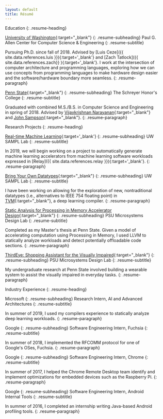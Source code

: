 ```yaml
---
layout: default
title: Résumé
---
```


Education
{: .resume-heading}

[University of Washington](https://uw.edu){:target="_blank"}
{: .resume-subheading}
Paul G. Allen Center for Computer Science & Engineering
{: .resume-subtitle}

Pursuing Ph.D. since fall of 2018. Advised by [Luis Ceze]({{ site.data.references.luis }}){:target='_blank'} and [Zach Tatlock]({{ site.data.references.zach}} ){:target='_blank'}. I work at the intersection of computer architecture and programming languages, exploring how we can use concepts from programming languages to make hardware design easier and the software/hardware boundary more seamless.
{: .resume-paragraph}

[Penn State](https://shc.psu.edu){:target="_blank"}
{: .resume-subheading}
The Schreyer Honor's College
{: .resume-subtitle}

Graduated with combined M.S./B.S. in Computer Science and Engineering in spring of 2018. Advised by [Vijaykrishnan Narayanan](https://vijay565.wixsite.com/vijay){:target="_blank"} and [John Sampson](http://www.cse.psu.edu/~jms1257/){:target="_blank"}.
{: .resume-paragraph}



Research Projects
{: .resume-heading}

[Real-time Machine Learning](https://www.darpa.mil/news-events/2019-03-21){:target='_blank'}
{: .resume-subheading}
UW SAMPL Lab
{: .resume-subtitle}

In 2019, we will begin working on a project to automatically generate machine learning accelerators from machine learning software workloads expressed in [Relay]({{ site.data.references.relay }}){:target='_blank'}.
{: .resume-paragraph}

[Bring Your Own Datatypes](){:target="_blank"}
{: .resume-subheading}
UW SAMPL Lab
{: .resume-subtitle}

I have been working on allowing for the exploration of new, nontraditional datatypes (i.e., alternatives to IEEE 754 floating point) in [TVM](https://tvm.ai){:target="_blank"}, a deep learning compiler.
{: .resume-paragraph}

[Static Analysis for Processing in Memory Accelerator Design](https://honors.libraries.psu.edu/catalog/5137hfs5022){:target="_blank"}
{: .resume-subheading}
PSU Microsystems Design Lab
{: .resume-subtitle}

Completed as my Master's thesis at Penn State. Given a model of accelerating computation using Processing in Memory, I used LLVM to statically analyze workloads and detect potentially offloadable code sections.
{: .resume-paragraph}

[ThirdEye: Shopping Assistant for the Visually Impaired](https://www.computer.org/csdl/magazine/co/2017/02/mco2017020016/13rRUypp5bF){:target="_blank"}
{: .resume-subheading}
PSU Microsystems Design Lab
{: .resume-subtitle}

My undergraduate research at Penn State involved building a wearable system to assist the visually impaired in everyday tasks.
{: .resume-paragraph}

Industry Experience 
{: .resume-heading}

Microsoft
{: .resume-subheading}
Research Intern, AI and Advanced Architectures
{: .resume-subtitle}

In summer of 2019, I used my compilers experience to statically analyze deep learning workloads.
{: .resume-paragraph}

Google
{: .resume-subheading}
Software Engineering Intern, Fuchsia
{: .resume-subtitle}

In summer of 2018, I implemented the RFCOMM protocol for one of Google's OSes, Fuchsia.
{: .resume-paragraph}

Google
{: .resume-subheading}
Software Engineering Intern, Chrome
{: .resume-subtitle}

In summer of 2017, I helped the Chrome Remote Desktop team identify and implement optimizations for embedded devices such as the Raspberry Pi.
{: .resume-paragraph}

Google
{: .resume-subheading}
Software Engineering Intern, Android Internal Tools
{: .resume-subtitle}

In summer of 2016, I completed an internship writing Java-based Android profiling tools.
{: .resume-paragraph}
